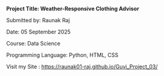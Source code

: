 **Project Title: Weather-Responsive Clothing Advisor**

Submitted by: Raunak Raj

Date: 05 September 2025

Course: Data Science 

Programming Language: Python, HTML, CSS

Visit my Site : https://raunak01-raj.github.io/Guvi_Project_03/
